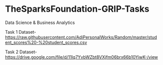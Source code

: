# TheSparksFoundation-GRIP-Tasks
Data Science &amp; Business Analytics

Task 1 Dataset- https://raw.githubusercontent.com/AdiPersonalWorks/Random/master/student_scores%20-%20student_scores.csv

Task 2 Dataset- https://drive.google.com/file/d/11Iq7YvbWZbt8VXjfm06brx66b10YiwK-/view
